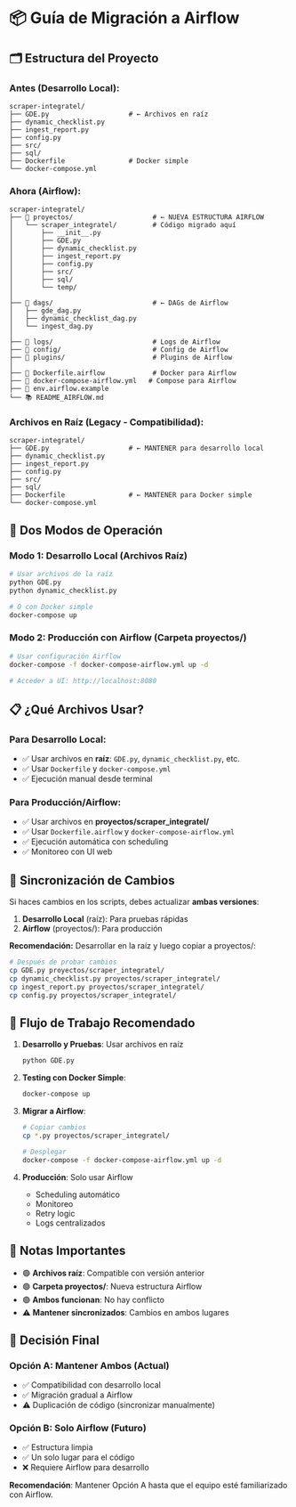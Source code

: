 # 📦 Guía de Migración a Airflow

## 🗂️ Estructura del Proyecto

### **Antes (Desarrollo Local):**
```
scraper-integratel/
├── GDE.py                    # ← Archivos en raíz
├── dynamic_checklist.py
├── ingest_report.py
├── config.py
├── src/
├── sql/
├── Dockerfile                # Docker simple
└── docker-compose.yml
```

### **Ahora (Airflow):**
```
scraper-integratel/
├── 📁 proyectos/                    # ← NUEVA ESTRUCTURA AIRFLOW
│   └── scraper_integratel/         # Código migrado aquí
│       ├── __init__.py
│       ├── GDE.py
│       ├── dynamic_checklist.py
│       ├── ingest_report.py
│       ├── config.py
│       ├── src/
│       ├── sql/
│       └── temp/
│
├── 📁 dags/                         # ← DAGs de Airflow
│   ├── gde_dag.py
│   ├── dynamic_checklist_dag.py
│   └── ingest_dag.py
│
├── 📁 logs/                         # Logs de Airflow
├── 📁 config/                       # Config de Airflow
├── 📁 plugins/                      # Plugins de Airflow
│
├── 🐳 Dockerfile.airflow            # Docker para Airflow
├── 🐳 docker-compose-airflow.yml   # Compose para Airflow
├── 📝 env.airflow.example
└── 📚 README_AIRFLOW.md
```

### **Archivos en Raíz (Legacy - Compatibilidad):**
```
scraper-integratel/
├── GDE.py                    # ← MANTENER para desarrollo local
├── dynamic_checklist.py
├── ingest_report.py
├── config.py
├── src/
├── sql/
├── Dockerfile                # ← MANTENER para Docker simple
└── docker-compose.yml
```

## 🎯 Dos Modos de Operación

### **Modo 1: Desarrollo Local (Archivos Raíz)**
```bash
# Usar archivos de la raíz
python GDE.py
python dynamic_checklist.py

# O con Docker simple
docker-compose up
```

### **Modo 2: Producción con Airflow (Carpeta proyectos/)**
```bash
# Usar configuración Airflow
docker-compose -f docker-compose-airflow.yml up -d

# Acceder a UI: http://localhost:8080
```

## 📋 ¿Qué Archivos Usar?

### **Para Desarrollo Local:**
- ✅ Usar archivos en **raíz**: `GDE.py`, `dynamic_checklist.py`, etc.
- ✅ Usar `Dockerfile` y `docker-compose.yml`
- ✅ Ejecución manual desde terminal

### **Para Producción/Airflow:**
- ✅ Usar archivos en **proyectos/scraper_integratel/**
- ✅ Usar `Dockerfile.airflow` y `docker-compose-airflow.yml`
- ✅ Ejecución automática con scheduling
- ✅ Monitoreo con UI web

## 🔄 Sincronización de Cambios

Si haces cambios en los scripts, debes actualizar **ambas versiones**:

1. **Desarrollo Local** (raíz): Para pruebas rápidas
2. **Airflow** (proyectos/): Para producción

**Recomendación:** Desarrollar en la raíz y luego copiar a proyectos/:
```bash
# Después de probar cambios
cp GDE.py proyectos/scraper_integratel/
cp dynamic_checklist.py proyectos/scraper_integratel/
cp ingest_report.py proyectos/scraper_integratel/
cp config.py proyectos/scraper_integratel/
```

## 🚀 Flujo de Trabajo Recomendado

1. **Desarrollo y Pruebas**: Usar archivos en raíz
   ```bash
   python GDE.py
   ```

2. **Testing con Docker Simple**:
   ```bash
   docker-compose up
   ```

3. **Migrar a Airflow**:
   ```bash
   # Copiar cambios
   cp *.py proyectos/scraper_integratel/
   
   # Desplegar
   docker-compose -f docker-compose-airflow.yml up -d
   ```

4. **Producción**: Solo usar Airflow
   - Scheduling automático
   - Monitoreo
   - Retry logic
   - Logs centralizados

## 📝 Notas Importantes

- 🟢 **Archivos raíz**: Compatible con versión anterior
- 🟢 **Carpeta proyectos/**: Nueva estructura Airflow
- 🟢 **Ambos funcionan**: No hay conflicto
- ⚠️ **Mantener sincronizados**: Cambios en ambos lugares

## 🎯 Decisión Final

### **Opción A: Mantener Ambos (Actual)**
- ✅ Compatibilidad con desarrollo local
- ✅ Migración gradual a Airflow
- ⚠️ Duplicación de código (sincronizar manualmente)

### **Opción B: Solo Airflow (Futuro)**
- ✅ Estructura limpia
- ✅ Un solo lugar para el código
- ❌ Requiere Airflow para desarrollo

**Recomendación**: Mantener Opción A hasta que el equipo esté familiarizado con Airflow.

